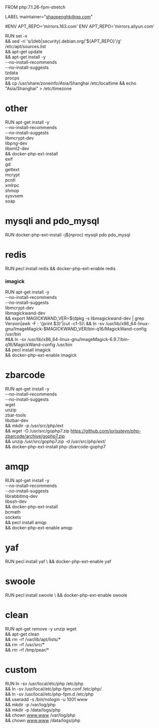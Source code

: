 FROM php:7.1.26-fpm-stretch

LABEL maintainer="shaopenghk@qq.com"

#ENV APT_REPO='mirrors.163.com'
ENV APT_REPO='mirrors.aliyun.com'

RUN set -x \
	&& sed -ri 's/(deb|security).debian.org/'${APT_REPO}'/g' /etc/apt/sources.list \
	&& apt-get update \
	&& apt-get install -y \
		--no-install-recommends \
		--no-install-suggests \
		tzdata \
		procps \
	&& cp /usr/share/zoneinfo/Asia/Shanghai /etc/localtime && echo "Asia/Shanghai" > /etc/timezone

# other
RUN apt-get install -y \
		--no-install-recommends \
		--no-install-suggests \
		libmcrypt-dev \
		libpng-dev \
		libxml2-dev \
	&& docker-php-ext-install \
		exif \
		gd \
		gettext \
		mcrypt \
		pcntl \
		xmlrpc \
		shmop \
		sysvsem \
		soap

# mysqli and pdo_mysql
RUN docker-php-ext-install -j$(nproc) mysqli pdo pdo_mysql

# redis
RUN pecl install redis && docker-php-ext-enable redis 

### imagick
RUN apt-get install -y \
		--no-install-recommends \
		--no-install-suggests \
		libmcrypt-dev \
		libmagickwand-dev \
	&& export MAGICKWAND_VER=$(dpkg -s libmagickwand-dev | grep Version|awk -F : '{print $3}'|cut -c1-5)\
	&& ln -sv /usr/lib/x86_64-linux-gnu/ImageMagick-$MAGICKWAND_VER/bin-q16/MagickWand-config /usr/bin \
	#&& ln -sv /usr/lib/x86_64-linux-gnu/ImageMagick-6.9.7/bin-q16/MagickWand-config /usr/bin \
	&& pecl install imagick \
	&& docker-php-ext-enable imagick 

# zbarcode
RUN apt-get install -y \
		--no-install-recommends \
		--no-install-suggests \
		wget \
		unzip \
		zbar-tools \
		libzbar-dev \
	&& mkdir -p /usr/src/php/ext \
	&& wget -O /usr/src/gophp7.zip https://github.com/jorissteyn/php-zbarcode/archive/gophp7.zip \
	&& unzip /usr/src/gophp7.zip -d /usr/src/php/ext/ \
	&& docker-php-ext-install php-zbarcode-gophp7
	
# amqp
RUN apt-get install -y \
		--no-install-recommends \
		--no-install-suggests \
		librabbitmq-dev \
		libssh-dev \
	&& docker-php-ext-install \
		bcmath \
		sockets \
	&& pecl install amqp \
	&& docker-php-ext-enable amqp

# yaf 
RUN pecl install yaf \ 
	&& docker-php-ext-enable yaf

# swoole
RUN pecl install swoole \ 
	&& docker-php-ext-enable swoole 

# clean
RUN apt-get remove -y unzip wget \
	&& apt-get clean \
	&& rm -rf /var/lib/apt/lists/* \
 	&& rm -rf /usr/src/* \
	&& rm -rf /tmp/pear/*

# custom
RUN ln -sv /usr/local/etc/php /etc/php \
	&& ln -sv /usr/local/etc/php-fpm.conf /etc/php/ \
	&& ln -sv /usr/local/etc/php-fpm.d /etc/php \
	&& useradd -s /bin/nologin -u 1001 www \
    && mkdir -p /var/log/php \
    && mkdir -p /data/logs/php \
	&& chown www.www /var/log/php \
	&& chown www.www /data/logs/php
